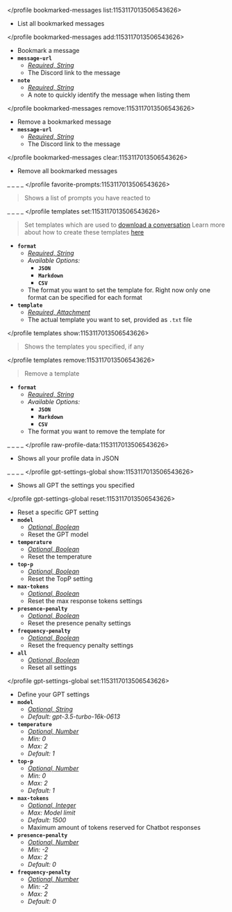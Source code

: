 </profile bookmarked-messages list:1153117013506543626>
- List all bookmarked messages

</profile bookmarked-messages add:1153117013506543626>
- Bookmark a message
- __**`message-url`**__
  - *[Required, String](<https://discord.com/channels/1100933695986208849/1139918131737923614/1149278889156296724>)*
  - The Discord link to the message
- __**`note`**__
  - *[Required, String](<https://discord.com/channels/1100933695986208849/1139918131737923614/1149278889156296724>)*
  - A note to quickly identify the message when listing them

</profile bookmarked-messages remove:1153117013506543626>
- Remove a bookmarked message
- __**`message-url`**__
  - *[Required, String](<https://discord.com/channels/1100933695986208849/1139918131737923614/1149278889156296724>)*
  - The Discord link to the message

</profile bookmarked-messages clear:1153117013506543626>
- Remove all bookmarked messages



_ _
_ _
</profile favorite-prompts:1153117013506543626>
> Shows a list of prompts you have reacted to



_ _
_ _
</profile templates set:1153117013506543626>
> Set templates which are used to [download a conversation](<https://discord.com/channels/1100933695986208849/1164286329165717575>)
> Learn more about how to create these templates [here](<https://discord.com/channels/1100933695986208849/1164336383679275088>)
- __**`format`**__
  - *[Required, String](<https://discord.com/channels/1100933695986208849/1139918131737923614/1149278889156296724>)*
  - *Available Options:*
	- __**`JSON`**__
	- __**`Markdown`**__
	- __**`CSV`**__
  - The format you want to set the template for. Right now only one format can be specified for each format
- __**`template`**__
  - *[Required, Attachment](<https://discord.com/channels/1100933695986208849/1139918131737923614/1149278889156296724>)*
  - The actual template you want to set, provided as `.txt` file

</profile templates show:1153117013506543626>
> Shows the templates you specified, if any

</profile templates remove:1153117013506543626>
> Remove a template
- __**`format`**__
  - *[Required, String](<https://discord.com/channels/1100933695986208849/1139918131737923614/1149278889156296724>)*
  - *Available Options:*
	- __**`JSON`**__
	- __**`Markdown`**__
	- __**`CSV`**__
  - The format you want to remove the template for



_ _
_ _
</profile raw-profile-data:1153117013506543626>
- Shows all your profile data in JSON









_ _
_ _
</profile gpt-settings-global show:1153117013506543626>
- Shows all GPT the settings you specified

</profile gpt-settings-global reset:1153117013506543626>
- Reset a specific GPT setting
- __**`model`**__
  - *[Optional, Boolean](<https://discord.com/channels/1100933695986208849/1139918131737923614/1149278889156296724>)*
  - Reset the GPT model
- __**`temperature`**__
  - *[Optional, Boolean](<https://discord.com/channels/1100933695986208849/1139918131737923614/1149278889156296724>)*
  - Reset the temperature
- __**`top-p`**__
  - *[Optional, Boolean](<https://discord.com/channels/1100933695986208849/1139918131737923614/1149278889156296724>)*
  - Reset the TopP setting
- __**`max-tokens`**__
  - *[Optional, Boolean](<https://discord.com/channels/1100933695986208849/1139918131737923614/1149278889156296724>)*
  - Reset the max response tokens settings
- __**`presence-penalty`**__
  - *[Optional, Boolean](<https://discord.com/channels/1100933695986208849/1139918131737923614/1149278889156296724>)*
  - Reset the presence penalty settings
- __**`frequency-penalty`**__
  - *[Optional, Boolean](<https://discord.com/channels/1100933695986208849/1139918131737923614/1149278889156296724>)*
  - Reset the frequency penalty settings
- __**`all`**__
  - *[Optional, Boolean](<https://discord.com/channels/1100933695986208849/1139918131737923614/1149278889156296724>)*
  - Reset all settings

</profile gpt-settings-global set:1153117013506543626>
- Define your GPT settings
- __**`model`**__
  - *[Optional, String](<https://discord.com/channels/1100933695986208849/1139918131737923614/1149278889156296724>)*
  - *Default: gpt-3.5-turbo-16k-0613*
- __**`temperature`**__
  - *[Optional, Number](<https://discord.com/channels/1100933695986208849/1139918131737923614/1149278889156296724>)*
  - *Min: 0*
  - *Max: 2*
  - *Default: 1*
- __**`top-p`**__
  - *[Optional, Number](<https://discord.com/channels/1100933695986208849/1139918131737923614/1149278889156296724>)*
  - *Min: 0*
  - *Max: 2*
  - *Default: 1*
- __**`max-tokens`**__
  - *[Optional, Integer](<https://discord.com/channels/1100933695986208849/1139918131737923614/1149278889156296724>)*
  - *Max: Model limit*
  - *Default: 1500*
  - Maximum amount of tokens reserved for Chatbot responses
- __**`presence-penalty`**__
  - *[Optional, Number](<https://discord.com/channels/1100933695986208849/1139918131737923614/1149278889156296724>)*
  - *Min: -2*
  - *Max: 2*
  - *Default: 0*
- __**`frequency-penalty`**__
  - *[Optional, Number](<https://discord.com/channels/1100933695986208849/1139918131737923614/1149278889156296724>)*
  - *Min: -2*
  - *Max: 2*
  - *Default: 0*